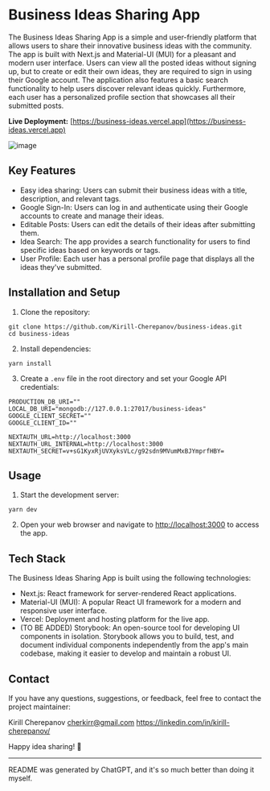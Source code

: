 # Business Ideas Sharing App

The Business Ideas Sharing App is a simple and user-friendly platform that allows users to share their innovative business ideas with the community. The app is built with Next.js and Material-UI (MUI) for a pleasant and modern user interface. Users can view all the posted ideas without signing up, but to create or edit their own ideas, they are required to sign in using their Google account. The application also features a basic search functionality to help users discover relevant ideas quickly. Furthermore, each user has a personalized profile section that showcases all their submitted posts.

**Live Deployment:** [https://business-ideas.vercel.app](https://business-ideas.vercel.app)

![image](https://github.com/Kirill-Cherepanov/business-ideas/assets/52123816/31486068-82bd-4e2e-926b-a03b885bd4c0)

## Key Features

- Easy idea sharing: Users can submit their business ideas with a title, description, and relevant tags.
- Google Sign-In: Users can log in and authenticate using their Google accounts to create and manage their ideas.
- Editable Posts: Users can edit the details of their ideas after submitting them.
- Idea Search: The app provides a search functionality for users to find specific ideas based on keywords or tags.
- User Profile: Each user has a personal profile page that displays all the ideas they've submitted.

## Installation and Setup

1. Clone the repository:

```
git clone https://github.com/Kirill-Cherepanov/business-ideas.git
cd business-ideas
```

2. Install dependencies:

```
yarn install
```

3. Create a `.env` file in the root directory and set your Google API credentials:

```plaintext
PRODUCTION_DB_URI=""
LOCAL_DB_URI="mongodb://127.0.0.1:27017/business-ideas"
GOOGLE_CLIENT_SECRET=""
GOOGLE_CLIENT_ID=""

NEXTAUTH_URL=http://localhost:3000
NEXTAUTH_URL_INTERNAL=http://localhost:3000
NEXTAUTH_SECRET=v+sG1KyxRjUVXyksVLc/g92sdn9MVumMxBJYmprfHBY=
```

## Usage

1. Start the development server:

```
yarn dev
```

2. Open your web browser and navigate to [http://localhost:3000](http://localhost:3000) to access the app.

## Tech Stack

The Business Ideas Sharing App is built using the following technologies:

- Next.js: React framework for server-rendered React applications.
- Material-UI (MUI): A popular React UI framework for a modern and responsive user interface.
- Vercel: Deployment and hosting platform for the live app.
- (TO BE ADDED) Storybook: An open-source tool for developing UI components in isolation. Storybook allows you to build, test, and document individual components independently from the app's main codebase, making it easier to develop and maintain a robust UI.

## Contact

If you have any questions, suggestions, or feedback, feel free to contact the project maintainer:

Kirill Cherepanov
cherkirr@gmail.com
https://linkedin.com/in/kirill-cherepanov/

Happy idea sharing! 🚀

---

README was generated by ChatGPT, and it's so much better than doing it myself.
